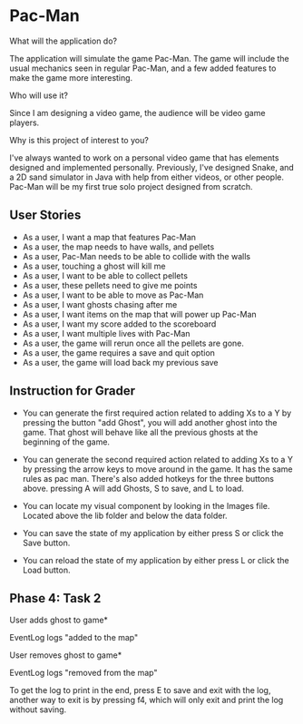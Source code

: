 # Pac-Man

What will the application do?

The application will simulate the game Pac-Man. 
The game will include the usual mechanics seen in 
regular Pac-Man, and a few added features to make the
game more interesting.

Who will use it?

Since I am designing a video game, the audience will be 
video game players.

Why is this project of interest to you?

I've always wanted to work on a personal video game that 
has elements designed and implemented personally. Previously, 
I've designed Snake, and a 2D sand simulator in Java with 
help from either videos, or other people. Pac-Man will be
my first true solo project designed from scratch.

## User Stories
- As a user, I want a map that features Pac-Man
- As a user, the map needs to have walls, and pellets
- As a user, Pac-Man needs to be able to collide with the walls
- As a user, touching a ghost will kill me
- As a user, I want to be able to collect pellets
- As a user, these pellets need to give me points
- As a user, I want to be able to move as Pac-Man
- As a user, I want ghosts chasing after me
- As a user, I want items on the map that will power up Pac-Man
- As a user, I want my score added to the scoreboard
- As a user, I want multiple lives with Pac-Man
- As a user, the game will rerun once all the pellets are gone.
- As a user, the game requires a save and quit option
- As a user, the game will load back my previous save
 
## Instruction for Grader

- You can generate the first required action related to adding Xs to a Y by pressing 
the button "add Ghost", you will add another ghost into the game.
That ghost will behave like all the previous ghosts at the beginning of the game. 


- You can generate the second required action related to adding Xs to a Y by pressing the arrow keys to
move around in the game. It has the same rules as pac man. There's 
also added hotkeys for the three buttons above. pressing A will add Ghosts, S to save, and L to load.


- You can locate my visual component by looking in the Images file. Located above the lib folder 
and below the data folder.


- You can save the state of my application by either press S or click the Save button.


- You can reload the state of my application by either press L or click the Load button.

## Phase 4: Task 2

User adds ghost to game*

EventLog logs "added to the map"

User removes ghost to game*

EventLog logs "removed from the map"

To get the log to print in the end, press E to save and exit with the log, another way to exit is by pressing f4,
which will only exit and print the log without saving.
